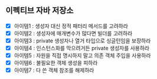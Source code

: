 ## 이펙티브 자바 저장소
- [x] 아이템1 : 생성자 대신 정적 패터리 메서드를 고려하라
- [x] 아이템2 : 생성자에 매개변수가 많다면 빌더를 고려하라
- [x] 아이템3 : private 생성자나 열거 타입으로 싱글턴임을 보장하라
- [x] 아이템4 : 인스턴스화를 막으려거든 private 생성자를 사용하라
- [x] 아이템5 : 자원을 직접 명시하지 말고 의존 객체 주입을 사용하라
- [x] 아이템6 : 불필요한 객체 생성을 피하라
- [x] 아이템7 : 다 쓴 객체 참조를 해제하라
